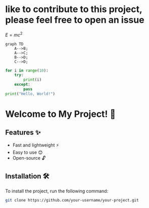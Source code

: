 # like to contribute to this project, please feel free to open an issue
$E = mc^2$
```mermaid 
graph TD
    A-->B;
    A-->C;
    B-->D;
    C-->D;
```

```python
for i in range(10):
    try:
        print(i)
    except:
        pass
print("Hello, World!")
```

# Welcome to My Project! 🎉

## Features ✨
- Fast and lightweight ⚡
- Easy to use 😊
- Open-source 🔓

## Installation 🛠️
To install the project, run the following command:

```bash
git clone https://github.com/your-username/your-project.git

